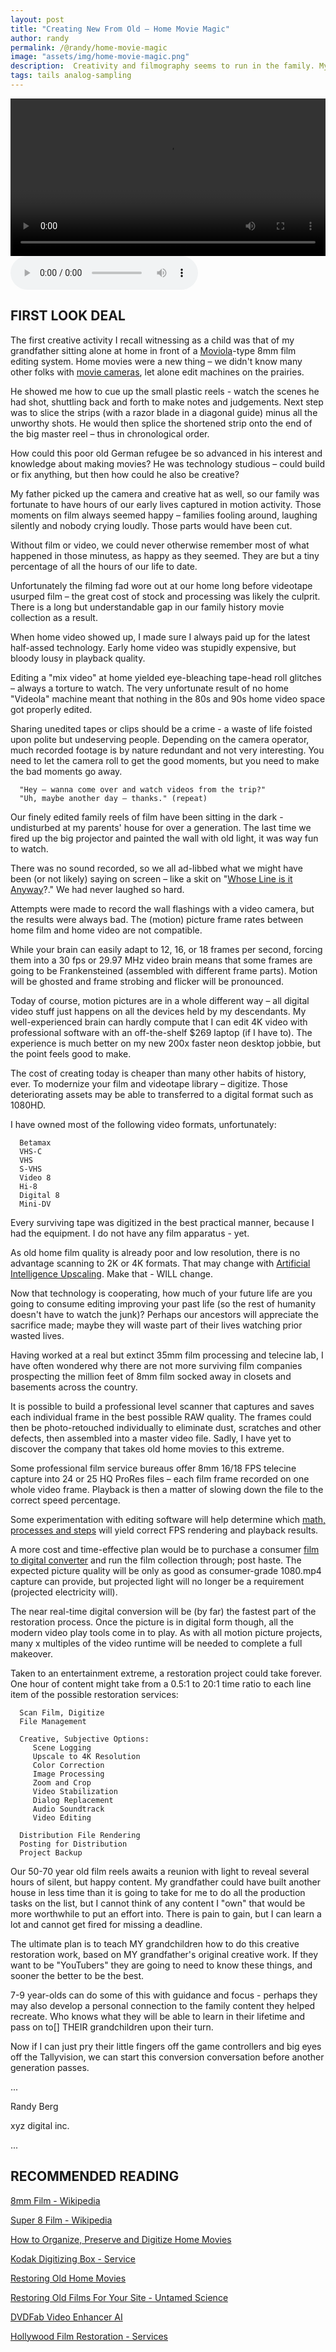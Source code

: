 ```yaml
---
layout: post
title: "Creating New From Old – Home Movie Magic"
author: randy
permalink: /@randy/home-movie-magic
image: "assets/img/home-movie-magic.png"
description:  Creativity and filmography seems to run in the family. My immigrant grandfather 
tags: tails analog-sampling
---
```


<video width="720" height="auto" controls style="max-width: 100%">
   <source src="/assets/video/home-movie-magic.webm.webm" type="video/webm">
</video>

<audio controls="controls">
  <source type="audio/mp3" src="{{"/assets/audio/Hip-Hop-Rhyme-Slayer-1.1.mp3" | relative_url}}"></source>
  <p>Your browser does not support the audio element.</p>
</audio>

## FIRST LOOK DEAL

The first creative activity I recall witnessing as a child was that of my grandfather sitting alone at home in front of a [Moviola](https://moviola.com)-type 8mm film editing system. Home movies were a new thing – we didn't know many other folks with [movie cameras](https://en.wikipedia.org/wiki/8_mm_film), let alone edit machines on the prairies.

He showed me how to cue up the small plastic reels - watch the scenes he had shot, shuttling back and forth to make notes and judgements. Next step was to slice the strips (with a razor blade in a diagonal guide) minus all the unworthy shots. He would then splice the shortened strip onto the end of the big master reel – thus in chronological order.

How could this poor old German refugee be so advanced in his interest and knowledge about making movies? He was technology studious – could build or fix anything, but then how could he also be creative?



My father picked up the camera and creative hat as well, so our family was fortunate to have hours of our early lives captured in motion activity. Those moments on film always seemed happy – families fooling around, laughing silently and nobody crying loudly. Those parts would have been cut.

Without film or video, we could never otherwise remember most of what happened in those minutess, as happy as they seemed. They are but a tiny percentage of all the hours of our life to date.

Unfortunately the filming fad wore out at our home long before videotape usurped film – the great cost of stock and processing was likely the culprit. There is a long but understandable gap in our family history movie collection as a result.

When home video showed up, I made sure I always paid up for the latest half-assed technology. Early home video was stupidly expensive, but bloody lousy in playback quality.

Editing a "mix video" at home yielded eye-bleaching tape-head roll glitches – always a torture to watch. The very unfortunate result of no home "Videola" machine meant that nothing in the 80s and 90s home video space got properly edited.  

Sharing unedited tapes or clips should be a crime - a waste of life foisted upon polite but undeserving people. Depending on the camera operator, much recorded footage is by nature redundant and not very interesting. You need to let the camera roll to get the good moments, but you need to make the bad moments go away.

      "Hey – wanna come over and watch videos from the trip?"
      "Uh, maybe another day – thanks." (repeat)

Our finely edited family reels of film have been sitting in the dark - undisturbed at my parents' house for over a generation. The last time we fired up the big projector and painted the wall with old light, it was way fun to watch.

There was no sound recorded, so we all ad-libbed what we might have been (or not likely) saying on screen – like a skit on "[Whose Line is it Anyway](https://www.imdb.com/title/tt0163507)?." We had never laughed so hard.

Attempts were made to record the wall flashings with a video camera, but the results were always bad. The (motion) picture frame rates between home film and home video are not compatible.

While your brain can easily adapt to 12, 16, or 18 frames per second, forcing them into a 30 fps or 29.97 MHz video brain means that some frames are going to be Frankensteined (assembled with different frame parts). Motion will be ghosted and frame strobing and flicker will be pronounced.

Today of course, motion pictures are in a whole different way – all digital video stuff just happens on all the devices held by my descendants. My well-experienced brain can hardly compute that I can edit 4K video with professional software with an off-the-shelf $269 laptop (if I have to). The experience is much better on my new 200x faster neon desktop jobbie, but the point feels good to make.

 The cost of creating today is cheaper than many other habits of history, ever. To modernize your film and videotape library – digitize. Those deteriorating assets may be able to transferred to a digital format such as 1080HD.

 I have owned most of the following video formats, unfortunately:

      Betamax
      VHS-C
      VHS
      S-VHS
      Video 8
      Hi-8
      Digital 8
      Mini-DV

Every surviving tape was digitized in the best practical manner, because I had the equipment. I do not have any film apparatus - yet.

As old home film quality is already poor and low resolution, there is no advantage scanning to 2K or 4K formats. That may change with [Artificial Intelligence Upscaling](https://www.avclabs.com/video-enhancer/ai-upscaling-video.html).  Make that - WILL change.

Now that technology is cooperating, how much of your future life are you going to consume editing improving your past life (so the rest of humanity doesn't have to watch the junk)? Perhaps our ancestors will appreciate the sacrifice  made; maybe they will waste part of their lives watching prior wasted lives.

Having worked at a real but extinct 35mm film processing and telecine lab, I have often wondered why there are not more surviving film companies prospecting the million feet of 8mm film socked away in closets and basements across the country.

It is possible to build a professional level scanner that captures and saves each individual frame in the best possible RAW quality. The frames could then be photo-retouched individually to eliminate dust, scratches and other defects, then assembled into a master video file. Sadly, I have yet to discover the company that takes old home movies to this extreme.

Some professional film service bureaus offer 8mm 16/18 FPS telecine capture into 24 or 25 HQ ProRes files – each film frame recorded on one whole video frame. Playback is then a matter of slowing down the file to the correct speed percentage.

Some experimentation with editing software will help determine which [math, processes and steps](https://discussions.apple.com/thread/251056966?page=2) will yield correct FPS rendering and playback results.

A more cost and time-effective plan would be to purchase a consumer [film to digital converter](https://www.scanplify.com/8mm-film-digital-converter) and run the film collection through; post haste. The expected picture quality will be only as good as consumer-grade 1080.mp4 capture can provide, but projected light will no longer be a requirement (projected electricity will).

The near real-time digital conversion will be (by far) the fastest part of the restoration process. Once the picture is in digital form though, all the modern video play tools come in to play. As with all motion picture projects, many x multiples of the video runtime will be needed to complete a full makeover.

Taken to an entertainment extreme, a restoration project could take forever. One hour of content might take from a 0.5:1 to 20:1 time ratio to each line item of the possible restoration services:

      Scan Film, Digitize
      File Management

      Creative, Subjective Options:
         Scene Logging
         Upscale to 4K Resolution
         Color Correction
         Image Processing
         Zoom and Crop
         Video Stabilization
         Dialog Replacement
         Audio Soundtrack
         Video Editing

      Distribution File Rendering
      Posting for Distribution
      Project Backup

Our 50-70 year old film reels awaits a reunion with light to reveal several hours of silent, but happy content. My grandfather could have built another house in less time than it is going to take for me to do all the production tasks on the list, but I cannot think of any content I "own" that would be more worthwhile to put an effort into. There is pain to gain, but I can learn a lot and cannot get fired for missing a deadline.

The ultimate plan is to teach MY grandchildren how to do this creative restoration work, based on MY grandfather's original creative work. If they want to be "YouTubers" they are going to need to know these things, and sooner the better to be the best.

7-9 year-olds can do some of this with guidance and focus - perhaps they may also develop a personal connection to the family content they helped recreate. Who knows what they will be able to learn in their lifetime and pass on to[] THEIR grandchildren upon their turn.

Now if I can just pry their little fingers off the game controllers and big eyes off the Tallyvision, we can start this conversion conversation before another generation passes.

...

Randy Berg

xyz digital inc.

...

## RECOMMENDED READING

[8mm Film - Wikipedia](https://en.wikipedia.org/wiki/8_mm_film)

[Super 8 Film - Wikipedia](https://en.wikipedia.org/wiki/Super_8_film)

[How to Organize, Preserve and Digitize Home Movies](https://familytreemagazine.com/preservation/digitize-old-home-movies)

[Kodak Digitizing Box - Service](https://kodakdigitizing.com)

[Restoring Old Home Movies](https://unalomephotography.com/restoring-old-8mm-home-movies)

[Restoring Old Films For Your Site - Untamed Science](https://untamedscience.com/filmmaking/post-production/restoring-your-old-films-for-your-site)

[DVDFab Video Enhancer AI](https://www.dvdfab.cn/resource/video/video-restoration)

[Hollywood Film Restoration  - Services](https://www.videoconversionexperts.com/hollywood-film-restoration)
